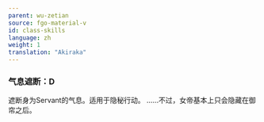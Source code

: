 ```yaml
---
parent: wu-zetian
source: fgo-material-v
id: class-skills
language: zh
weight: 1
translation: "Akiraka"
---
```


### 气息遮断：D

遮断身为Servant的气息。适用于隐秘行动。
……不过，女帝基本上只会隐藏在御帘之后。
